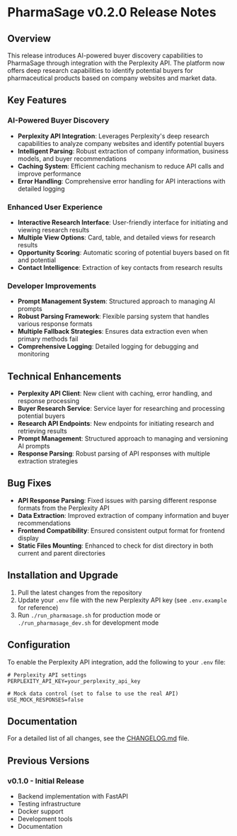 # PharmaSage v0.2.0 Release Notes

## Overview

This release introduces AI-powered buyer discovery capabilities to PharmaSage through integration with the Perplexity API. The platform now offers deep research capabilities to identify potential buyers for pharmaceutical products based on company websites and market data.

## Key Features

### AI-Powered Buyer Discovery
- **Perplexity API Integration**: Leverages Perplexity's deep research capabilities to analyze company websites and identify potential buyers
- **Intelligent Parsing**: Robust extraction of company information, business models, and buyer recommendations
- **Caching System**: Efficient caching mechanism to reduce API calls and improve performance
- **Error Handling**: Comprehensive error handling for API interactions with detailed logging

### Enhanced User Experience
- **Interactive Research Interface**: User-friendly interface for initiating and viewing research results
- **Multiple View Options**: Card, table, and detailed views for research results
- **Opportunity Scoring**: Automatic scoring of potential buyers based on fit and potential
- **Contact Intelligence**: Extraction of key contacts from research results

### Developer Improvements
- **Prompt Management System**: Structured approach to managing AI prompts
- **Robust Parsing Framework**: Flexible parsing system that handles various response formats
- **Multiple Fallback Strategies**: Ensures data extraction even when primary methods fail
- **Comprehensive Logging**: Detailed logging for debugging and monitoring

## Technical Enhancements

- **Perplexity API Client**: New client with caching, error handling, and response processing
- **Buyer Research Service**: Service layer for researching and processing potential buyers
- **Research API Endpoints**: New endpoints for initiating research and retrieving results
- **Prompt Management**: Structured approach to managing and versioning AI prompts
- **Response Parsing**: Robust parsing of API responses with multiple extraction strategies

## Bug Fixes

- **API Response Parsing**: Fixed issues with parsing different response formats from the Perplexity API
- **Data Extraction**: Improved extraction of company information and buyer recommendations
- **Frontend Compatibility**: Ensured consistent output format for frontend display
- **Static Files Mounting**: Enhanced to check for dist directory in both current and parent directories

## Installation and Upgrade

1. Pull the latest changes from the repository
2. Update your `.env` file with the new Perplexity API key (see `.env.example` for reference)
3. Run `./run_pharmasage.sh` for production mode or `./run_pharmasage_dev.sh` for development mode

## Configuration

To enable the Perplexity API integration, add the following to your `.env` file:

```
# Perplexity API settings
PERPLEXITY_API_KEY=your_perplexity_api_key

# Mock data control (set to false to use the real API)
USE_MOCK_RESPONSES=false
```

## Documentation

For a detailed list of all changes, see the [CHANGELOG.md](CHANGELOG.md) file.

## Previous Versions

### v0.1.0 - Initial Release

- Backend implementation with FastAPI
- Testing infrastructure
- Docker support
- Development tools
- Documentation
